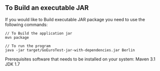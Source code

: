 To Build an executable JAR
--------------

If you would like to Build executable JAR package you need to use the following commands:

```
// To Build the application jar
mvn package

// To run the program
java -jar target/GoEuroTest-jar-with-dependencies.jar Berlin
```


Prerequisites software that needs to be installed on your system:
Maven 3.1
JDK 1.7